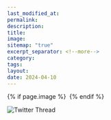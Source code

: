 ```yaml
---
last_modified_at: 
permalink: 
description: 
title: 
image: 
sitemap: "true"
excerpt_separator: <!--more-->
category: 
tags: 
layout: 
date: 2024-04-10
---
```



{% if page.image %} <img src="{{ page.image }}" alt=""> {% endif %}

![Twitter Thread](https://twitter.com/jethrojones/status/1778133295412232332)



